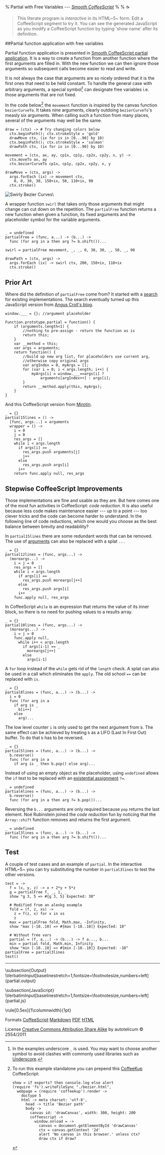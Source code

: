 % Partial with Free Variables --- _[Smooth CoffeeScript](http://autotelicum.github.com/Smooth-CoffeeScript/)_
% 
% ☕

> This literate program is _interactive_ in its HTML~5~ form. Edit a CoffeeScript segment to try it. You can see the generated JavaScript as you modify a CoffeeScript function by typing 'show name' after its definition.


##Partial function application with free variables

Partial function application is presented in [Smooth CoffeeScript partial application](http://autotelicum.github.com/Smooth-CoffeeScript/SmoothCoffeeScript.html#entry-partial-application-0). It is a way to create a function from another function where the first arguments are filled in. With the new function we can then ignore those arguments so subsequent calls become easier to read and write.

It is not always the case that arguments are so nicely ordered that it is the first ones that need to be held constant. To handle the general case with arbitrary arguments, a special symbol[^1] can designate free variables i.e. those arguments that are not fixed.

[^1]: In the examples underscore `_` is used. You may want to choose another symbol to avoid clashes with commonly used libraries such as [Underscore](http://documentcloud.github.com/underscore/).

In the code below[^2] the  `movement` function is inspired by the canvas function `bezierCurveTo`. It takes nine arguments, clearly outdoing `bezierCurveTo`'s measly six arguments. When calling such a function from many places, several of the arguments may well be the same.

[^2]: To run this example standalone you can prepend this [CoffeeKup](http://coffeekup.org/) CoffeeScript:

        show = if exports? then console.log else alert
        (require 'fs').writeFileSync "./bezier.html",
          webpage = (require 'coffeekup').render -> 
            doctype 5
            html -> meta charset: 'utf-8',
              head -> title 'Bezier path'
              body -> 
                canvas id: 'drawCanvas', width: 300, height: 200
                coffeescript ->
                  window.onload = ->
                    canvas = document.getElementById 'drawCanvas'
                    ctx = canvas.getContext '2d'
                    alert 'No canvas in this browser.' unless ctx?
                    draw ctx if draw?

~~~~ {.coffeescript}
draw = (ctx) -> # Try changing colors below
  ctx.beginPath(); ctx.strokeStyle = 'gold'
  drawMove ctx, (ix for ix in [0...90] by 10)
  ctx.beginPath(); ctx.strokeStyle = 'salmon'
  drawPath ctx, (ix for ix in [0...90] by 10)

movement = (ctx, ax, ay, cp1x, cp1y, cp2x, cp2y, x, y) ->
  ctx.moveTo ax, ay
  ctx.bezierCurveTo cp1x, cp1y, cp2x, cp2y, x, y

drawMove = (ctx, args) ->
  args.forEach (ix) -> movement ctx,
    0, 0, 30, 30, 150+ix, 50, 110+ix, 90
  ctx.stroke()
~~~~

![Swirly Bezier Curves](../img/swirlies.png)\ 

A wrapper function `swirl` that takes only those arguments that might change can cut down on the repetition. The `partialFree` function returns a new function when given a function, its fixed arguments and the placeholder symbol for the variable arguments.

~~~~ {.coffeescript}

_ = undefined
partialFree = (func, a...) -> (b...) ->
  func (for arg in a then arg ?= b.shift())...

swirl = partialFree movement, _, _, 0, 30, 30, _, 50, _, 90

drawPath = (ctx, args) ->
  args.forEach (ix) -> swirl ctx, 200, 150+ix, 110+ix
  ctx.stroke()
~~~~


## Prior Art

Where did the definition of `partialFree` come from? It started with a [search](http://duckduckgo.com/?q=Partial%20function%20application) for existing implementations. The search eventually turned up this JavaScript version from [Angus Croll's blog](http://javascriptweblog.wordpress.com/2010/05/17/partial-currys-flashy-cousin/).

~~~~ {.javascript}
window.___ = {}; //argument placeholder

Function.prototype.partial = function() {
    if (arguments.length<1) {
        //nothing to pre-assign - return the function as is
        return this;
    }
    var __method = this;
    var args = arguments;
    return function() {
        //build up new arg list, for placeholders use current arg,
        //otherwise copy original args
        var argIndex = 0, myArgs = [];
        for (var i = 0; i < args.length; i++) {
            myArgs[i] = window.___==args[i] ?
                arguments[argIndex++] : args[i];
        }
        return __method.apply(this, myArgs);
    }
}
~~~~

And this CoffeeScript version from [Mirotin](http://blog.mirotin.net/8/15-lines-long-partial-function-application-with-coffeescript-js).

~~~~ {.coffeescript}
_ = {}
partial15lines = () ->
  [func, args...] = arguments
  wrapper = () ->
    i = 0
    j = 0
    res_args = []
    while i < args.length
      if args[i] == _
        res_args.push arguments[j]
        j++
      else
        res_args.push args[i]
      i++
    return func.apply null, res_args
~~~~


## Stepwise CoffeeScript Improvements

Those implementations are fine and usable as they are. But here comes one of the most fun activities in CoffeeScript: _code reduction_. It is also useful because less code makes maintenance easier --- up to a point --- too clever tricks and the code can become harder to understand. In the following line of code reductions, which one would you choose as the best balance between brevity and readability?

In `partial15lines` there are some redundant words that can be removed. The use of [arguments](http://autotelicum.github.com/Smooth-CoffeeScript/SmoothCoffeeScript.html#entry-arguments-0) can also be replaced with a splat `...`

~~~~ {.coffeescript}
_ = {}
partial12lines = (func, args...) ->
  (moreargs...) ->
    i = j = 0
    res_args = []
    while i < args.length
      if args[i] == _
        res_args.push moreargs[j++]
      else
        res_args.push args[i]
      i++
    func.apply null, res_args
~~~~

In CoffeeScript `while` is an expression that returns the value of its inner block, so there is no need for pushing values to a results array.

~~~~ {.coffeescript}
_ = {}
partial10lines = (func, args...) ->
  (moreargs...) ->
    i = j = 0
    func.apply null,
      while i++ < args.length
        if args[i-1] == _
          moreargs[j++]
        else
          args[i-1]
~~~~

A `for` loop instead of the `while` gets rid of the `length` check. A splat can also be used in a call which eliminates the `apply`. The old school `==` can be replaced with `is`.

~~~~ {.coffeescript}
_ = {}
partial8lines = (func, a...) -> (b...) ->
  i = 0
  func (for arg in a
    if arg is _
      b[i++]
    else
      arg)...
~~~~

The low level counter `i` is only used to get the next argument from `b`. The same effect can be achieved by treating `b` as a LIFO (Last In First Out) buffer. To do that `b` has to be reversed.

~~~~ {.coffeescript}
_ = {}
partial5lines = (func, a...) -> (b...) ->
  b.reverse()
  func (for arg in a
    if arg is _ then b.pop() else arg)...
~~~~

Instead of using an empty object as the placeholder, using `undefined` allows the `if` test to be replaced with an [existential assignment](http://autotelicum.github.com/Smooth-CoffeeScript/SmoothCoffeeScript.html#entry-existential-operator-0) `?=`.

~~~~ {.coffeescript}
_ = undefined
partial4lines = (func, a...) -> (b...) ->
  b.reverse()
  func (for arg in a then arg ?= b.pop())...
~~~~

Reversing the `b...` arguments are only required because `pop` returns the last element. Noé Rubinstein joined the  _code reduction_ fun by noticing that the `Array::shift` function removes and returns the first argument.

~~~~ {.coffeescript}
_ = undefined
partial3lines = (func, a...) -> (b...) ->
  func (for arg in a then arg ?= b.shift())...
~~~~


## Test

A couple of test cases and an example of `partial`. In the interactive HTML~5~ you can try substituting the number in `partial3lines` to test the other versions.

~~~~ {.coffeescript}
test = ->
  f = (x, y, z) -> x + 2*y + 5*z
  g = partialFree f, _, 1, _
  show "g 3, 5 => #{g 3, 5} Expected: 30"

  # Modified from an alexkg example
  fold = (f, z, xs) ->
    z = f(z, x) for x in xs
    z
  max = partialFree fold, Math.max, -Infinity, _
  show "max [-10..10] => #{max [-10..10]} Expected: 10"

  # Without free vars
  partial = (f, a...) -> (b...) -> f a..., b...
  min = partial fold, Math.min, Infinity
  show "min [-10..10] => #{min [-10..10]} Expected: -10"
partialFree = partial3lines
test()
~~~~

-----------------------------------------------------------------------------

\subsection{Output}
\VerbatimInput[baselinestretch=1,fontsize=\footnotesize,numbers=left]{partial.output}

\subsection{JavaScript}
\VerbatimInput[baselinestretch=1,fontsize=\footnotesize,numbers=left]{partial.js}

\rule[0.5ex]{1\columnwidth}{1pt}

Formats [CoffeeScript](http://autotelicum.github.com/Smooth-CoffeeScript/literate/partial.coffee)	[Markdown](http://autotelicum.github.com/Smooth-CoffeeScript/literate/partial.md) [PDF](http://autotelicum.github.com/Smooth-CoffeeScript/literate/partial.pdf) [HTML](http://autotelicum.github.com/Smooth-CoffeeScript/literate/partial.html)

License [Creative Commons Attribution Share Alike](http://creativecommons.org/licenses/by-sa/3.0/)
by autotelicum © 2554/2011

<!--
Commands used to extract code, execute it, and to format this document:

Edit ,x/^~~+[   ]*{\.[cC]offee[sS]cript.*}$/+,/^~~+$/-p
Edit ,>ssam -n 'x/^~~+[   ]*{\.[cC]offee[sS]cript.*}$/+,/^~~+$/-' |cat embed-standalone.coffee - |tee partial.coffee | coffee -cs >partial.js; coffee partial.coffee >partial.output; plumb partial.output
Edit ,>pandoc -f markdown -t html -S -5 --mathml --css pandoc-template.css --template pandoc-template.html -B embed-readability.html -B embed-literate.html | ssam 's/(<code class="sourceCode coffeescript")/\1 contenteditable=\"true\" spellcheck=\"false\"/g' | ssam 's/(<pre class="sourceCode")><(code class="sourceCode CoffeeScript")/\1 onclick=\"reveal(this)\" ><b><u>Solution<\/u><\/b><br\/><\2 contenteditable=\"true\" spellcheck=\"false\" style=\"display:none\" \"/g' | ssam 's/<img src=\"[^\"]+\" alt=\"[^\"]+\" \/>/<canvas id=\"drawCanvas\" width=\"200\" height=\"100\"><\/canvas>/' >partial.html; open partial.html; plumb partial.html
Edit ,>markdown2pdf --listings --xetex '--template=pandoc-template.tex' -o partial.pdf; open partial.pdf

To execute these commands; middle-button select them in the acme environment.
acme and ssam are part of the plan9 OS and can run on *nix variants via plan9port.
The formatting is done with pandoc, a universal markup converter, and TeX.
-->
